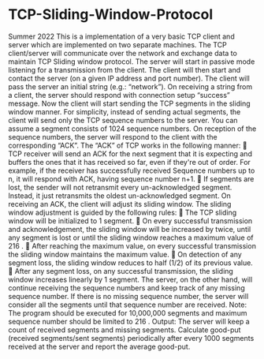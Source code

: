 # TCP-Sliding-Window-Protocol
 
Summer 2022
This is a implementation of a very basic TCP client and server which are implemented on two
separate machines. The TCP client/server will communicate over the network and exchange data to
maintain TCP Sliding window protocol. The server will start in passive mode listening for a
transmission from the client. The client will then start and contact the server (on a given IP address and
port number). The client will pass the server an initial string (e.g.: “network”). On receiving a string
from a client, the server should respond with connection setup “success” message.
Now the client will start sending the TCP segments in the sliding window manner. For simplicity, instead
of sending actual segments, the client will send only the TCP sequence numbers to the server. You can
assume a segment consists of 1024 sequence numbers. On reception of the sequence numbers, the server
will respond to the client with the corresponding “ACK”. The “ACK” of TCP works in the following manner:
 TCP receiver will send an ACK for the next segment that it is expecting and buffers the ones that
it has received so far, even if they're out of order. For example, if the receiver has successfully
received Sequence numbers up to n, it will respond with ACK, having sequence number n+1.
 If segments are lost, the sender will not retransmit every un-acknowledged segment. Instead, it
just retransmits the oldest un-acknowledged segment.
On receiving an ACK, the client will adjust its sliding window. The sliding window adjustment is guided by
the following rules:
 The TCP sliding window will be initialized to 1 segment.
 On every successful transmission and acknowledgement, the sliding window will be increased by
twice, until any segment is lost or until the sliding window reaches a maximum value of 216
.
 After reaching the maximum value, on every successful transmission the sliding window maintains
the maximum value.
 On detection of any segment loss, the sliding window reduces to half (1/2) of its previous value.
 After any segment loss, on any successful transmission, the sliding window increases linearly by 1
segment.
The server, on the other hand, will continue receiving the sequence numbers and keep track of any missing
sequence number. If there is no missing sequence number, the server will consider all the segments until
that sequence number are received.
Note: The program should be executed for 10,000,000 segments and maximum sequence number should
be limited to 216
.
Output: The server will keep a count of received segments and missing segments. Calculate good-put
(received segments/sent segments) periodically after every 1000 segments received at the server and
report the average good-put. 
